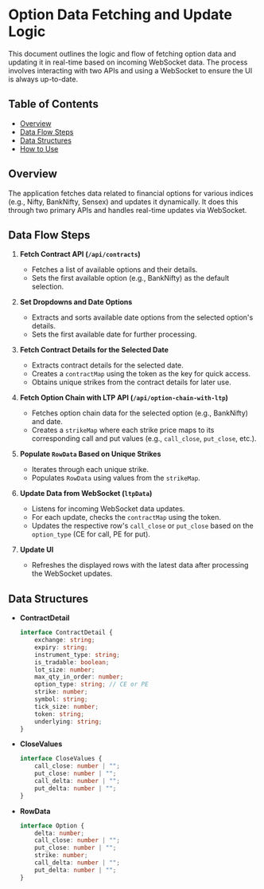 # Option Data Fetching and Update Logic

This document outlines the logic and flow of fetching option data and updating it in real-time based on incoming WebSocket data. The process involves interacting with two APIs and using a WebSocket to ensure the UI is always up-to-date.

## Table of Contents
- [Overview](#overview)
- [Data Flow Steps](#data-flow-steps)
- [Data Structures](#data-structures)
- [How to Use](#how-to-use)

## Overview

The application fetches data related to financial options for various indices (e.g., Nifty, BankNifty, Sensex) and updates it dynamically. It does this through two primary APIs and handles real-time updates via WebSocket.

## Data Flow Steps

1. **Fetch Contract API (`/api/contracts`)**
   - Fetches a list of available options and their details.
   - Sets the first available option (e.g., BankNifty) as the default selection.

2. **Set Dropdowns and Date Options**
   - Extracts and sorts available date options from the selected option's details.
   - Sets the first available date for further processing.

3. **Fetch Contract Details for the Selected Date**
   - Extracts contract details for the selected date.
   - Creates a `contractMap` using the token as the key for quick access.
   - Obtains unique strikes from the contract details for later use.

4. **Fetch Option Chain with LTP API (`/api/option-chain-with-ltp`)**
   - Fetches option chain data for the selected option (e.g., BankNifty) and date.
   - Creates a `strikeMap` where each strike price maps to its corresponding call and put values (e.g., `call_close`, `put_close`, etc.).

5. **Populate `RowData` Based on Unique Strikes**
   - Iterates through each unique strike.
   - Populates `RowData` using values from the `strikeMap`.

6. **Update Data from WebSocket (`ltpData`)**
   - Listens for incoming WebSocket data updates.
   - For each update, checks the `contractMap` using the token.
   - Updates the respective row's `call_close` or `put_close` based on the `option_type` (CE for call, PE for put).

7. **Update UI**
   - Refreshes the displayed rows with the latest data after processing the WebSocket updates.

## Data Structures

- **ContractDetail**
  ```typescript
  interface ContractDetail {
      exchange: string;
      expiry: string;
      instrument_type: string;
      is_tradable: boolean;
      lot_size: number;
      max_qty_in_order: number;
      option_type: string; // CE or PE
      strike: number;
      symbol: string;
      tick_size: number;
      token: string;
      underlying: string;
  }
  ```

- **CloseValues**
  ```typescript
  interface CloseValues {
      call_close: number | "";
      put_close: number | "";
      call_delta: number | "";
      put_delta: number | "";
  }
  ```

- **RowData**
  ```typescript
  interface Option {
      delta: number;
      call_close: number | "";
      put_close: number | "";
      strike: number;
      call_delta: number | "";
      put_delta: number | "";
  }
  ```

 